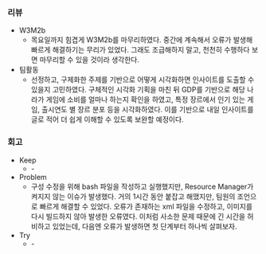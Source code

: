 ### 리뷰
- W3M2b
    - 목요일까지 힘겹게 W3M2b를 마무리하였다. 중간에 계속해서 오류가 발생해 빠르게 해결하기는 무리가 있었다. 그래도 조급해하지 말고, 천천히 수행하다 보면 마무리할 수 있을 것이라 생각한다.
- 팀활동
    - 선정하고, 구제화한 주제를 기반으로 어떻게 시각화하면 인사이트를 도출할 수 있을지 고민하였다. 구체적인 시각화 기획을 마친 뒤 GDP를 기반으로 해당 나라가 게임에 소비를 얼마나 하는지 확인을 하였고, 특정 장르에서 인기 있는 게임, 출시연도 별 장르 분포 등을 시각화하였다. 이를 기반으로 내일 인사이트를 글로 적어 더 쉽게 이해할 수 있도록 보완할 예정이다.
### 회고
- Keep
    - \-
- Problem
    - 구성 수정을 위해 bash 파일을 작성하고 실행했지만, Resource Manager가 켜지지 않는 이슈가 발생했다. 거의 1시간 동안 붙잡고 해맸지만, 팀원의 조언으로 빠르게 해결할 수 있었다. 오류가 존재하는 xml 파일을 수정하고, 이미지를 다시 빌드하지 않아 발생한 오류였다. 이처럼 사소한 문제 때문에 긴 시간을 허비하고 있었는데, 다음엔 오류가 발생하면 첫 단계부터 하나씩 살펴보자.
- Try
    - \-